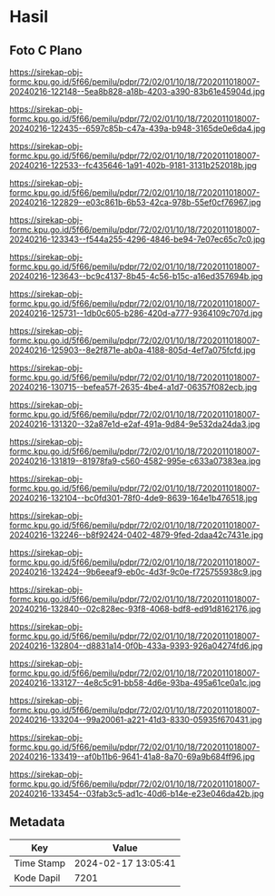 # Hasil

## Foto C Plano

https://sirekap-obj-formc.kpu.go.id/5f66/pemilu/pdpr/72/02/01/10/18/7202011018007-20240216-122148--5ea8b828-a18b-4203-a390-83b61e45904d.jpg

https://sirekap-obj-formc.kpu.go.id/5f66/pemilu/pdpr/72/02/01/10/18/7202011018007-20240216-122435--6597c85b-c47a-439a-b948-3165de0e6da4.jpg

https://sirekap-obj-formc.kpu.go.id/5f66/pemilu/pdpr/72/02/01/10/18/7202011018007-20240216-122533--fc435646-1a91-402b-9181-3131b252018b.jpg

https://sirekap-obj-formc.kpu.go.id/5f66/pemilu/pdpr/72/02/01/10/18/7202011018007-20240216-122829--e03c861b-6b53-42ca-978b-55ef0cf76967.jpg

https://sirekap-obj-formc.kpu.go.id/5f66/pemilu/pdpr/72/02/01/10/18/7202011018007-20240216-123343--f544a255-4296-4846-be94-7e07ec65c7c0.jpg

https://sirekap-obj-formc.kpu.go.id/5f66/pemilu/pdpr/72/02/01/10/18/7202011018007-20240216-123643--bc9c4137-8b45-4c56-b15c-a16ed357694b.jpg

https://sirekap-obj-formc.kpu.go.id/5f66/pemilu/pdpr/72/02/01/10/18/7202011018007-20240216-125731--1db0c605-b286-420d-a777-9364109c707d.jpg

https://sirekap-obj-formc.kpu.go.id/5f66/pemilu/pdpr/72/02/01/10/18/7202011018007-20240216-125903--8e2f871e-ab0a-4188-805d-4ef7a075fcfd.jpg

https://sirekap-obj-formc.kpu.go.id/5f66/pemilu/pdpr/72/02/01/10/18/7202011018007-20240216-130715--befea57f-2635-4be4-a1d7-06357f082ecb.jpg

https://sirekap-obj-formc.kpu.go.id/5f66/pemilu/pdpr/72/02/01/10/18/7202011018007-20240216-131320--32a87e1d-e2af-491a-9d84-9e532da24da3.jpg

https://sirekap-obj-formc.kpu.go.id/5f66/pemilu/pdpr/72/02/01/10/18/7202011018007-20240216-131819--81978fa9-c560-4582-995e-c633a07383ea.jpg

https://sirekap-obj-formc.kpu.go.id/5f66/pemilu/pdpr/72/02/01/10/18/7202011018007-20240216-132104--bc0fd301-78f0-4de9-8639-164e1b476518.jpg

https://sirekap-obj-formc.kpu.go.id/5f66/pemilu/pdpr/72/02/01/10/18/7202011018007-20240216-132246--b8f92424-0402-4879-9fed-2daa42c7431e.jpg

https://sirekap-obj-formc.kpu.go.id/5f66/pemilu/pdpr/72/02/01/10/18/7202011018007-20240216-132424--9b6eeaf9-eb0c-4d3f-9c0e-f725755938c9.jpg

https://sirekap-obj-formc.kpu.go.id/5f66/pemilu/pdpr/72/02/01/10/18/7202011018007-20240216-132840--02c828ec-93f8-4068-bdf8-ed91d8162176.jpg

https://sirekap-obj-formc.kpu.go.id/5f66/pemilu/pdpr/72/02/01/10/18/7202011018007-20240216-132804--d8831a14-0f0b-433a-9393-926a04274fd6.jpg

https://sirekap-obj-formc.kpu.go.id/5f66/pemilu/pdpr/72/02/01/10/18/7202011018007-20240216-133127--4e8c5c91-bb58-4d6e-93ba-495a61ce0a1c.jpg

https://sirekap-obj-formc.kpu.go.id/5f66/pemilu/pdpr/72/02/01/10/18/7202011018007-20240216-133204--99a20061-a221-41d3-8330-05935f670431.jpg

https://sirekap-obj-formc.kpu.go.id/5f66/pemilu/pdpr/72/02/01/10/18/7202011018007-20240216-133419--af0b11b6-9641-41a8-8a70-69a9b684ff96.jpg

https://sirekap-obj-formc.kpu.go.id/5f66/pemilu/pdpr/72/02/01/10/18/7202011018007-20240216-133454--03fab3c5-ad1c-40d6-b14e-e23e046da42b.jpg


## Metadata

| Key        | Value               |
| ---------- | ------------------- |
| Time Stamp | 2024-02-17 13:05:41 |
| Kode Dapil | 7201                |



